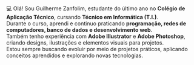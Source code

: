 💻 Olá! Sou Guilherme Zanfolim, estudante do último ano no **Colégio de Aplicação Técnico**, cursando **Técnico em Informática (T.I.)**.  
Durante o curso, aprendi e continuo praticando **programação, redes de computadores, banco de dados e desenvolvimento web**.  
Também tenho experiência com **Adobe Illustrator** e **Adobe Photoshop**, criando designs, ilustrações e elementos visuais para projetos.  
Estou sempre buscando evoluir por meio de projetos práticos, aplicando conceitos aprendidos e explorando novas tecnologias.
